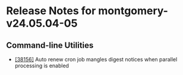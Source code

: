 
# Release Notes for montgomery-v24.05.04-05

## Command-line Utilities

- [[38156]](http://bugs.koha-community.org/bugzilla3/show_bug.cgi?id=38156) Auto renew cron job mangles digest notices when parallel processing is enabled


